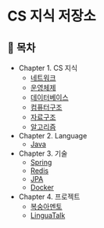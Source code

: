# CS 지식 저장소

## :memo: 목차

- Chapter 1. CS 지식
  - [네트워크]()
  - [운영체제]()
  - [데이터베이스]()
  - [컴퓨터구조]()
  - [자료구조]()
  - [알고리즘]()
- Chapter 2. Language
  - [Java](https://github.com/Hyun0828/CS/tree/main/Language/Java)
- Chapter 3. 기술
  - [Spring](https://github.com/Hyun0828/CS/tree/main/Stack/Spring)
  - [Redis](https://github.com/Hyun0828/CS/tree/main/Stack/Redis)
  - [JPA](https://github.com/Hyun0828/CS/tree/main/Stack/JPA)
  - [Docker](https://github.com/Hyun0828/CS/tree/main/Stack/Docker)
- Chapter 4. 프로젝트
  - [복숭아멘토](https://github.com/Hyun0828/CS/tree/main/Project/PeachMentor)
  - [LinguaTalk](https://github.com/Hyun0828/CS/tree/main/Project/LinguaTalk)
